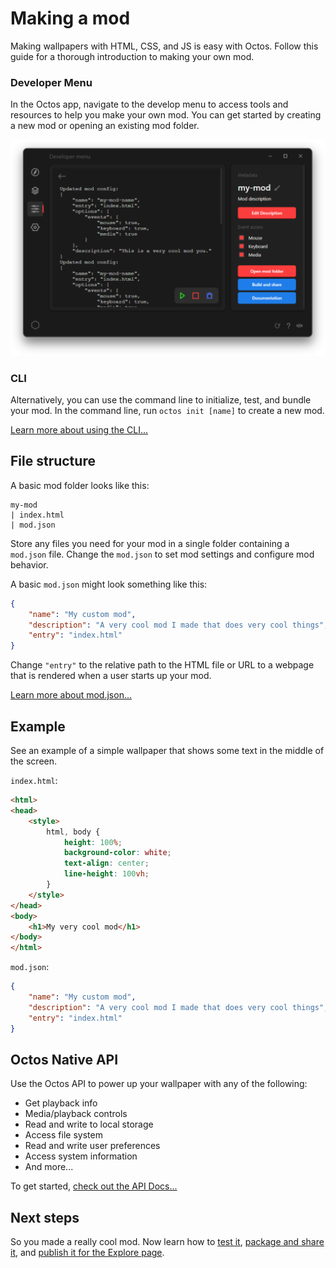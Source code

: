 # Making a mod

Making wallpapers with HTML, CSS, and JS is easy with Octos. Follow this guide for a thorough introduction to making your own mod.

### Developer Menu

In the Octos app, navigate to the develop menu to access tools and resources to help you make your own mod. You can get started by creating a new mod or opening an existing mod folder.

![Develop menu](../img/gallery/develop-menu.png)

### CLI

Alternatively, you can use the command line to initialize, test, and bundle your mod. In the command line, run `octos init [name]` to create a new mod.

[Learn more about using the CLI...](?t=using-the-cli)

## File structure
A basic mod folder looks like this:
```text
my-mod
| index.html
| mod.json
```
Store any files you need for your mod in a single folder containing a `mod.json` file. Change the `mod.json` to set mod settings and configure mod behavior.

A basic `mod.json` might look something like this:
```json
{
    "name": "My custom mod",
    "description": "A very cool mod I made that does very cool things",
    "entry": "index.html"
}
```
Change `"entry"` to the relative path to the HTML file or URL to a webpage that is rendered when a user starts up your mod.

[Learn more about mod.json...](?t=mod-json)

## Example
See an example of a simple wallpaper that shows some text in the middle of the screen.

`index.html`:
```html
<html>
<head>
    <style>
        html, body {
            height: 100%;
            background-color: white;
            text-align: center;
            line-height: 100vh;
        }
    </style>
</head>
<body>
    <h1>My very cool mod</h1>
</body>
</html>
```
`mod.json`:
```json
{
    "name": "My custom mod",
    "description": "A very cool mod I made that does very cool things",
    "entry": "index.html"
}
```

## Octos Native API
Use the Octos API to power up your wallpaper with any of the following:
- Get playback info
- Media/playback controls
- Read and write to local storage
- Access file system
- Read and write user preferences
- Access system information
- And more...

To get started, [check out the API Docs...](?t=using-api)

## Next steps

So you made a really cool mod. Now learn how to [test it](?t=testing), [package and share it](?t=packaging), and [publish it for the Explore page](?t=publishing).